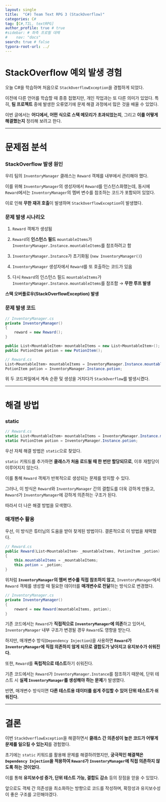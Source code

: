 ```yaml
---
layout: single
title:  "C#) Team Text RPG 3 (StackOverflow)"
categories: C#
tag: [C#,TIL, textRPG]
author_profile: true # true
#sidebar: # 좌측 프로필 대체
#    nav: "docs"
search: true # false
typora-root-url: ../
---
```


# StackOverflow 예외 발생 경험

오늘 C#을 학습하며 처음으로 `StackOverflowException`을 경험하게 되었다. 

이전에 다른 언어를 학습할 때 종종 접했지만, 개인 작업과는 또 다른 의미가 있었다. 특히, **팀 프로젝트** 중에 발생한 오류였기에 문제 해결 과정에서 많은 것을 배울 수 있었다.

이번 글에서는 **어디에서, 어떤 식으로 스택 메모리가 초과되었는지**, 그리고 **이를 어떻게 해결했는지** 정리해 보려고 한다.

----

# 문제점 분석

### StackOverflow 발생 원인

우리 팀의 `InventoryManager` 클래스는 `Reward` 객체를 내부에서 관리해야 했다. 

이를 위해 `InventoryManager`의 생성자에서 `Reward`를 인스턴스화했는데, 동시에 `Reward`에서는 `InventoryManager`의 멤버 변수를 참조하는 코드가 포함되어 있었다.

이로 인해 **무한 재귀 호출**이 발생하며 `StackOverflowException`이 발생했다.



### 문제 발생 시나리오

1. `Reward` 객체가 생성됨

2. `Reward`의 **인스턴스 필드** `mountableItems`가 `InventoryManager.Instance.mountableItems`를 참조하려고 함

3. `InventoryManager.Instance`가 초기화됨 (`new InventoryManager()`)

4. `InventoryManager` 생성자에서 `Reward`를 또 호출하는 코드가 있음

5. 다시 `Reward`의 인스턴스 필드 `mountableItems`가 `InventoryManager.Instance.mountableItems`를 참조함 → **무한 루프 발생**

**스택 오버플로우(StackOverflowException) 발생**





### 문제 발생 코드

``` c#
// InventoryManager.cs
private InventoryManager()
{
    reward = new Reward();
}

public List<MountableItem> mountableItems = new List<MountableItem>();
public PotionItem potion = new PotionItem();
```

``` c#
// Reward.cs
List<MountableItem> mountableItems = InventoryManager.Instance.mountableItems;
PotionItem potion = InventoryManager.Instance.potion;
```

위 두 코드파일에서 계속 순환 및 생성을 거치다가 `StackOverflow`를 발생시켰다.



---

# 해결 방법

### static

``` c#
// Reward.cs
static List<MountableItem> mountableItems = InventoryManager.Instance.mountableItems;
static PotionItem potion = InventoryManager.Instance.potion;
```

우선 자체 해결 방법은 `static`으로 찾았다.

 `static` 키워드를 추가하면 **클래스가 처음 로드될 때 한 번만 할당되므로**, 이후 재할당이 이루어지지 않는다. 

이를 통해 `Reward` 객체가 반복적으로 생성되는 문제를 방지할 수 있다.

그러나, 이 방식은 `Reward`와 `InventoryManager` 간의 결합도를 더욱 강하게 만들고, `Reward`가 `InventoryManager`에 강하게 의존하는 구조가 된다. 

따라서 더 나은 해결 방법을 모색했다.



### 매개변수 활용

우선, 이 방식은 튜터님의 도움을 받아 찾게된 방법이다. 결론적으로 이 방법을 채택했다.

``` csharp
// Reward.cs
public Reward(List<MountableItem> _mountableItems, PotionItem _potion)
{
    this.mountableItems = _mountableItems;
    this.potion = _potion;
}
```

위처럼 **`InventoryManager`의 멤버 변수를 직접 참조하지 않고**, `InventoryManager`에서 `Reward` 객체를 생성할 때 필요한 데이터를 **매개변수로 전달**하는 방식으로 변경했다.

``` c#
// InventoryManager.cs
private InventoryManager()
{
    reward = new Reward(mountableItems, potion);
}
```

기존 코드에서는 `Reward`가 **직접적으로 `InventoryManager`에 의존**하고 있어서, `InventoryManager` 내부 구조가 변경될 경우 `Reward`도 영향을 받는다.

하지만, 매개변수 방식(`Dependency Injection`)을 사용하면 **`Reward`가 `InventoryManager`에 직접 의존하지 않게 되므로 결합도가 낮아지고 유지보수가 쉬워진다.**





또한, `Reward`를 **독립적으로 테스트**하기 쉬워진다.

기존 코드에서는 `Reward`가 `InventoryManager.Instance`를 참조하기 때문에, 단위 테스트 시 **실제 `InventoryManager`를 생성해야 하는 문제**가 발생했다.

반면, 매개변수 방식이면 **다른 테스트용 데이터를 쉽게 주입할 수 있어 단위 테스트가 쉬워진다.**

---

# 결론

이번 `StackOverflowException`을 해결하면서 **클래스 간 의존성이 높은 코드가 어떻게 문제를 일으킬 수 있는지**를 경험했다.

초기에는 `static` 키워드를 활용해 문제를 해결하려했지만, **궁극적인 해결책은 `Dependency Injection`을 적용하여 `Reward`가 `InventoryManager`에 직접 의존하지 않도록 하는 것이었다.**

이를 통해 **유지보수성 증가, 단위 테스트 가능, 결합도 감소** 등의 장점을 얻을 수 있었다.

앞으로도 객체 간 의존성을 최소화하는 방향으로 코드를 작성하며, 확장성과 유지보수성이 좋은 구조를 고민해야겠다. 
